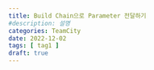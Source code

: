 ```yaml
---
title: Build Chain으로 Parameter 전달하기
#description: 설명
categories: TeamCity
date: 2022-12-02
tags: [ tag1 ]
draft: true
---
```

